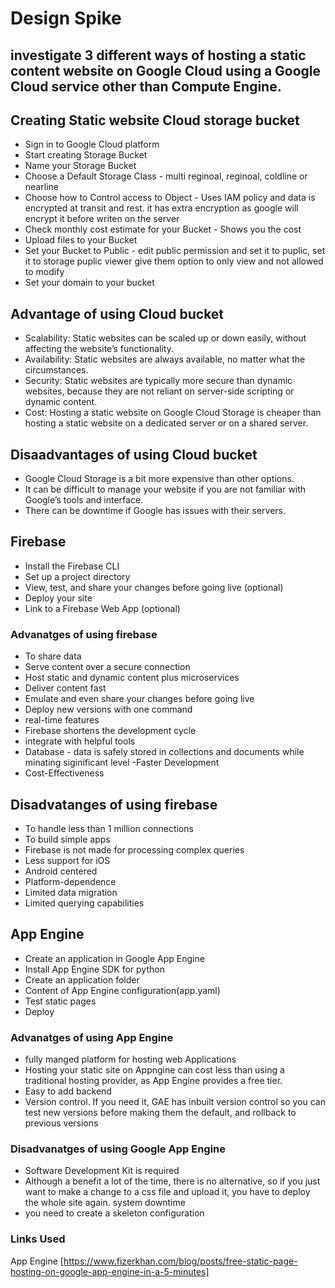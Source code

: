 # Design Spike
## investigate 3 different ways of hosting a static content website on Google Cloud using a Google Cloud service other than Compute Engine.

## Creating Static website Cloud storage bucket 
- Sign in to Google Cloud platform 
- Start creating Storage Bucket
- Name your Storage Bucket
- Choose a Default Storage Class - multi reginoal, reginoal, coldline or nearline 
- Choose how to Control access to Object - Uses IAM policy and data is encrypted at transit and rest. it has extra encryption as google will encrypt it before writen on the server 
- Check monthly cost estimate for your Bucket - Shows you the cost 
- Upload files to your Bucket 
- Set your Bucket to Public - edit public permission and set it to puplic, set it to storage puplic viewer give them option to only view and not allowed to modify 
- Set your domain to your bucket


## Advantage of using Cloud bucket 
- Scalability: Static websites can be scaled up or down easily, without affecting the website’s functionality.
- Availability: Static websites are always available, no matter what the circumstances.
- Security: Static websites are typically more secure than dynamic websites, because they are not reliant on server-side scripting or dynamic content.
- Cost: Hosting a static website on Google Cloud Storage is cheaper than hosting a static website on a dedicated server or on a shared server.

## Disaadvantages of using Cloud bucket 
- Google Cloud Storage is a bit more expensive than other options.
- It can be difficult to manage your website if you are not familiar with Google’s tools and interface.
- There can be downtime if Google has issues with their servers.

## Firebase 
- Install the Firebase CLI
- Set up a project directory
- View, test, and share your changes before going live (optional)
- Deploy your site
- 	Link to a Firebase Web App (optional)

### Advanatges of using firebase
- To share data
- Serve content over a secure connection
- Host static and dynamic content plus microservices
- Deliver content fast
- Emulate and even share your changes before going live
- Deploy new versions with one command
- real-time features
- Firebase shortens the development cycle
- integrate with helpful tools
- Database - data is safely stored in collections and documents while minating siginificant level 
-Faster Development 
- Cost-Effectiveness 


## Disadvatanges of using firebase
- To handle less than 1 million connections
- To build simple apps
- Firebase is not made for processing complex queries
- Less support for iOS
- Android centered
- Platform-dependence
- Limited data migration
- Limited querying capabilities

## App Engine
- Create an application in Google App Engine
- Install App Engine SDK for python 
- Create an application folder
- Content of App Engine configuration(app.yaml)
- Test static pages
- Deploy

### Advanatges of using App Engine
- fully manged platform for hosting web Applications 
- Hosting your static site on Appngine can cost less than using a traditional hosting provider, as App Engine provides a free tier.
- Easy to add backend
- Version control. If you need it, GAE has inbuilt version control so you can test new versions before making them the default, and rollback to previous versions 

### Disadvanatges of using Google App Engine
- Software Development Kit is required
- Although a benefit a lot of the time, there is no alternative, so if you just want to make a change to a css file and upload it, you have to deploy the whole site again. system downtime
- you need to create a skeleton configuration


### Links Used 
App Engine [https://www.fizerkhan.com/blog/posts/free-static-page-hosting-on-google-app-engine-in-a-5-minutes]

